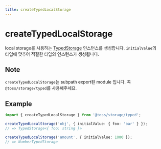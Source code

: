 ```yaml
---
title: createTypedLocalStorage
---
```


# createTypedLocalStorage

local storage를 사용하는 [TypedStorage](https://slash.page/ko/libraries/common/storage/src/typed/storages/TypedStorage.i18n) 인스턴스를 생성합니다. `initialValue`의 타입에 맞추어 적절한 타입의 인스턴스가 생성됩니다.

## Note

`createTypedLocalStorage`는 subpath export된 module 입니다. 꼭 `@toss/storage/typed`를 사용해주세요.

## Example

```typescript
import { createTypedLocalStorage } from '@toss/storage/typed';

createTypedLocalStorage('obj', { initialValue: { foo: 'bar' } });
// => TypedStorage<{ foo: string }>

createTypedLocalStorage('amount', { initialValue: 1000 });
// => NumberTypedStorage
```

